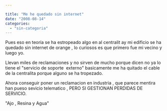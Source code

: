 ```yaml
---

title: "Me he quedado sin internet"
date: "2008-08-14"
categories: 
  - "sin-categoria"
---
```


Pues eso en teoría se ha estropeado algo en al centralit ay mi edificio se ha quedado sin internet de orange , lo curiosos es que primero fue mi vecino y luego yo.

Llevan miles de reclamaciones y no sirven de mucho porque dicen no ya lo tiene el "servicio de soporte  externo" basicamente me ha quitado el cable de la centralita porque alguno se ha tropezado.

Ahora conseguir poner un reclamacion en industria , que parece mentira han pueso sevicio telematico , PERO SI GESTIONAN PERDIDAS DE SERVICIO.

"Ajo , Resina y Agua"
